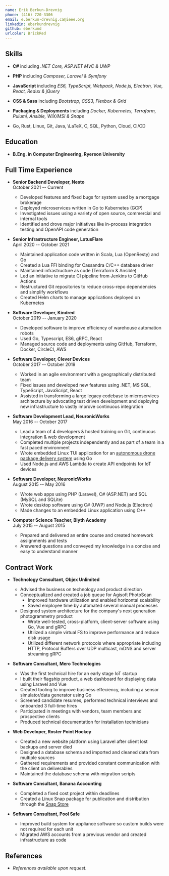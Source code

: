 ```yaml
---
name: Erik Berkun-Drevnig
phone: (416) 720-3306
email: e.berkun-drevnig.ca@ieee.org
linkedin: eberkundrevnig
github: eberkund
urlcolor: BrickRed
---
```


## Skills

*	**C#**
		including _.NET Core, ASP.NET MVC & UWP_

*	**PHP**
		including _Composer, Laravel & Symfony_

*	**JavaScript**
		including _ES6, TypeScript, Webpack, Node.js, Electron, Vue, React, Redux & jQuery_

*	**CSS & Sass**
		including _Bootstrap, CSS3, Flexbox & Grid_

*	**Packaging & Deployments**
		including _Docker, Kubernetes, Terraform, Pulumi, Ansible, WiX/MSI & Snaps_

*	Go, Rust, Linux, Git, Java, \LaTeX, C, SQL, Python, Cloud, CI/CD

## Education

*	**B.Eng. in Computer Engineering, Ryerson University**

## Full Time Experience

 *	**Senior Backend Developer, Nesto**  
	October 2021 -- Current

	- Developed features and fixed bugs for system used by a mortgage brokerage
	- Deployed microservices written in Go to Kubernetes (GCP)
	- Investigated issues using a variety of open source, commercial and internal tools
	- Identified and drove major initiatives like in-process integration testing and OpenAPI code generation

*	**Senior Infrastructure Engineer, LotusFlare**  
	April 2020 -- October 2021

	- Maintained application code written in Scala, Lua (OpenResty) and Go
	- Created a Lua FFI binding for Cassandra C/C++ database driver
	- Maintained infrastructure as code (Terraform & Ansible)
	- Led an initiative to migrate CI pipeline from Jenkins to GitHub Actions
	- Restructured Git repositories to reduce cross-repo dependencies and simplify workflows
	- Created Helm charts to manage applications deployed on Kubernetes

*	**Software Developer, Kindred**  
	October 2019 -- January 2020

	- Developed software to improve efficiency of warehouse automation robots
	- Used Go, Typescript, ES6, gRPC, React 
	- Managed source code and deployments using GitHub, Terraform, Docker, CircleCI, AWS

*	**Software Developer, Clever Devices**  
	October 2017 -- October 2019

	- Worked in an agile environment with a geographically distributed team
	- Fixed issues and developed new features using .NET, MS SQL, TypeScript, JavaScript, React
	- Assisted in transforming a large legacy codebase to microservices architecture by advocating test driven development and deploying new infrastructure to vastly improve continuous integration

*	**Software Development Lead, NeuronicWorks**  
	May 2016 -- October 2017

	- Lead a team of 4 developers & hosted training on Git, continuous integration & web development
	- Completed multiple projects independently and as part of a team in a fast paced environment
	- Wrote embedded Linux TUI application for an [autonomous drone package delivery system](https://youtu.be/yMP2iZbFKvg?t=32) using Go
	- Used Node.js and AWS Lambda to create API endpoints for IoT devices

*	**Software Developer, NeuronicWorks**  
	August 2015 -- May 2016

	- Wrote web apps using PHP (Laravel), C# (ASP.NET) and SQL (MySQL and SQLite)
	- Wrote desktop software using C# (UWP) and Node.js (Electron)
	- Made changes to an embedded Linux application using C++

*	**Computer Science Teacher, Blyth Academy**  
	July 2015 -- August 2015

	- Prepared and delivered an entire course and created homework assignments and tests
	- Answered questions and conveyed my knowledge in a concise and easy to understand manner

## Contract Work

*	**Technology Consultant, Objex Unlimited**  

	- Advised the business on technology and product direction
	- Conceptualized and created a job queue for Agisoft PhotoScan
		- Improved hardware utilization and enabled horizontal scalability
		- Saved employee time by automated several manual processes
	- Designed system architecture for the company's next generation photogrammetry product
		- Wrote well-tested, cross-platform, client-server software using Go, Vue and gRPC
		- Utilized a simple virtual FS to improve performance and reduce disk usage
		- Utilized different network protocols where appropriate including HTTP, Protocol Buffers over UDP multicast, mDNS and server streaming gRPC

*	**Software Consultant, Mero Technologies**  

	- Was the first technical hire for an early stage IoT startup
	- I built their flagship product, a web dashboard for displaying data using Laravel and Vue
	- Created tooling to improve business effeciency, including a sensor simulator/data generator using Go
	- Screened candidate resumes, performed technical interviews and onboarded 3 full-time hires
	- Participated in meetings with vendors, team members and prospective clients
	- Produced technical documentation for installation technicians

*	**Web Developer, Roster Point Hockey**

	- Created a new website platform using Laravel after client lost backups and server died
	- Designed a database schema and imported and cleaned data from multiple sources
	- Gathered requirements and provided constant communication with the client on deliverables
	- Maintained the database schema with migration scripts

*	**Software Consultant, Banana Accounting**  

	- Completed a fixed cost project within deadlines
	- Created a Linux Snap package for publication and distribution through the [Snap Store](https://snapcraft.io/banana-accounting)

*	**Software Consultant, Pool Safe**  

	- Improved build system for appliance software so custom builds were not required for each unit
	- Migrated AWS accounts from a previous vendor and created infrastructure as code

## References

*	_References available upon request._
